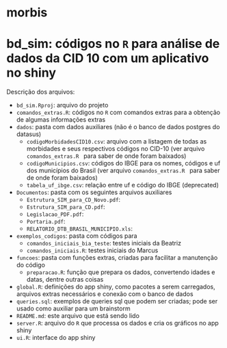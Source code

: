 # morbis

# bd_sim: códigos no `R` para análise de dados da CID 10 com um aplicativo no shiny
 
Descrição dos arquivos:

- `bd_sim.Rproj`: arquivo do projeto
- `comandos_extras.R`: códigos no `R` com comandos extras para a obtenção de algumas informações extras
- `dados`: pasta com dados auxiliares (não é o banco de dados postgres do datasus)
  * `codigoMorbidadesCID10.csv`: arquivo com a listagem de todas as morbidades e seus respectivos códigos no CID-10 (ver arquivo `comandos_extras.R ` para saber de onde foram baixados)
  * `codigoMunicipios.csv`: códigos do IBGE para os nomes, códigos e uf dos municípios do Brasil (ver arquivo `comandos_extras.R ` para saber de onde foram baixados)
  * `tabela_uf_ibge.csv`: relação entre uf e código do IBGE (deprecated)
- `Documentos`: pasta com os seguintes arquivos auxiliares
  * `Estrutura_SIM_para_CD_Novo.pdf`:
  * `Estrutura_SIM_para_CD.pdf`:
  * `Legislacao_PDF.pdf`:
  * `Portaria.pdf`:
  * `RELATORIO_DTB_BRASIL_MUNICIPIO.xls`:
- `exemplos_codigos`: pasta com códigos para 
  *  `comandos_iniciais_bia_teste`: testes iniciais da Beatriz
  *  `comandos_iniciais.R`: testes iniciais do Marcus
- `funcoes`: pasta com funções extras, criadas para facilitar a manutenção do código
  * `preparacao.R`: função que prepara os dados, convertendo idades e datas, dentre outras coisas
- `global.R`: definições do app shiny, como pacotes a serem carregados, arquivos extras necessários e conexão com o banco de dados
- `queries.sql`: exemplos de queries sql que podem ser criadas; pode ser usado como auxiliar para um brainstorm
- `README.md`: este arquivo que está sendo lido
- `server.R`: arquivo do `R` que processa os dados e cria os gráficos no app shiny
- `ui.R`: interface do app shiny